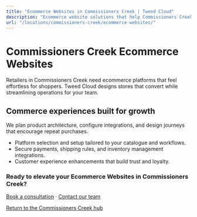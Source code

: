```yaml
---
title: "Ecommerce Websites in Commissioners Creek | Tweed Cloud"
description: "Ecommerce website solutions that help Commissioners Creek retailers sell with confidence."
url: "/locations/commissioners-creek/ecommerce-websites/"
---
```


# Commissioners Creek Ecommerce Websites

Retailers in Commissioners Creek need ecommerce platforms that feel effortless for shoppers. Tweed Cloud designs stores that convert while streamlining operations for your team.

## Commerce experiences built for growth

We plan product architecture, configure integrations, and design journeys that encourage repeat purchases.

- Platform selection and setup tailored to your catalogue and workflows.
- Secure payments, shipping rules, and inventory management integrations.
- Customer experience enhancements that build trust and loyalty.

### Ready to elevate your Ecommerce Websites in Commissioners Creek?

[Book a consultation](/consultation/) · [Contact our team](/contact/)

[Return to the Commissioners Creek hub](/locations/commissioners-creek/)
